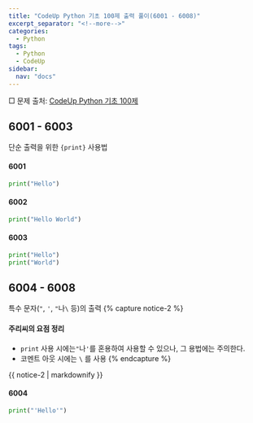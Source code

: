 ```yaml
---
title: "CodeUp Python 기초 100제 출력 풀이(6001 - 6008)"
excerpt_separator: "<!--more-->"
categories:
  - Python
tags:
  - Python
  - CodeUp
sidebar:
  nav: "docs"
---
```

□ 문제 출처: [CodeUp Python 기초 100제](https://codeup.kr/problemsetsol.php?psid=33)

## 6001 - 6003
단순 출력을 위한 `{print}` 사용법

#### 6001
```python
print("Hello")
```

#### 6002
```python
print("Hello World")
```

#### 6003
```python
print("Hello")
print("World")
```

## 6004 - 6008
특수 문자(`"`, `'`, `"`나`\` 등)의 출력
{% capture notice-2 %}
#### 주리씨의 요점 정리
* `print` 사용 시에는`"`나`'`를 혼용하여 사용할 수 있으나, 그 용법에는 주의한다.
* 코멘트 아웃 시에는 `\` 를 사용
{% endcapture %}

<div class="notice">
  {{ notice-2 | markdownify }}
</div>

#### 6004
```python
print("'Hello'")
```
